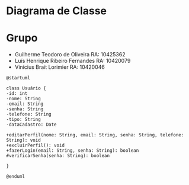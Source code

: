 # Diagrama de Classe

# Grupo

- Guilherme Teodoro de Oliveira RA: 10425362
- Luís Henrique Ribeiro Fernandes RA: 10420079
- Vinícius Brait Lorimier RA: 10420046

``` plantuml
@startuml 

class Usuário {
-id: int
-nome: String
-email: String
-senha: String
-telefone: String
-tipo: String
-dataCadastro: Date

+editarPerfil(nome: String, email: String, senha: String, telefone: String): void
+excluirPerfil(): void
+fazerLogin(email: String, senha: String): boolean
#verificarSenha(senha: String): boolean

}
 
@enduml
```